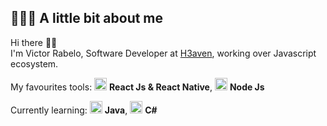 ## 👨🏻‍💻 A little bit about me

Hi there 👋🏻  
I'm Victor Rabelo, Software Developer at [H3aven](https://h3aven.com), working over Javascript ecosystem.

My favourites tools: <img src="https://xesque.rocketseat.dev/platform/tech/react-native.svg" width="20"/> <b>React Js & React Native</b>, <img src="https://xesque.rocketseat.dev/platform/tech/node.svg" width="20"/> <b>Node Js</b>

Currently learning: <img src="https://xesque.rocketseat.dev/platform/tech/java.svg" width="20"/> <b>Java</b>, <img src="https://xesque.rocketseat.dev/platform/tech/c-sharp.svg" width="20"/> <b>C#</b>
